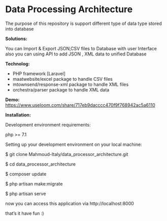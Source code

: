 <h1>Data Processing Architecture</h1>
   
<p>The purpose of this repository is support different type of data type stored into database</p>

   
<b>Solutions:</b>
 
You can Import & Export JSON,CSV files to Database with user Interface
also you can using API to add JSON , XML data to unified Database
  
<b>Technolog:</b>
<ul>
    <li>PHP framework [Laravel]</li>
     
<li>maatwebsite/excel   		  package to handle CSV files</li>

<li>mtownsend/response-xml   package to handle XML files</li>

<li>orchestra/parser 		  package to handle XML data</li>
</ul>


<b>Demo:</b>
https://www.useloom.com/share/717eb9dacccc470f9f768942ac5a6110


<b>Installation:</b>

Development environment requirements:   

php >= 7.1
  


Setting up your development environment on your local machine:

$ git clone Mahmoud-Italy/data_processor_architecture.git

$ cd data_processor_architecture

$ composer update

$ php artisan make:migrate

$ php artisan serve

now you can access this application via http://localhost:8000


that’s it have fun :)


